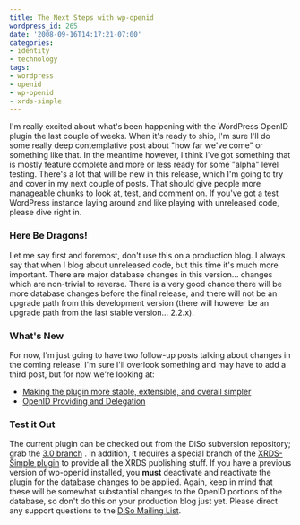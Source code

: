 ```yaml
---
title: The Next Steps with wp-openid
wordpress_id: 265
date: '2008-09-16T14:17:21-07:00'
categories:
- identity
- technology
tags:
- wordpress
- openid
- wp-openid
- xrds-simple
---
```

I'm really excited about what's been happening with the WordPress OpenID plugin the last couple of weeks.  When it's
ready to ship, I'm sure I'll do some really deep contemplative post about "how far we've come" or something like that.
In the meantime however, I think I've got something that is mostly feature complete and more or less ready for some
"alpha" level testing.  There's a lot that will be new in this release, which I'm going to try and cover in my next
couple of posts.  That should give people more manageable chunks to look at, test, and comment on.  If you've got a test
WordPress instance laying around and like playing with unreleased code, please dive right in.

### Here Be Dragons! ###

Let me say first and foremost, don't use this on a production blog.  I always say that when I blog about unreleased
code, but this time it's much more important.  There are major database changes in this version... changes which are
non-trivial to reverse.  There is a very good chance there will be more database changes before the final release, and
there will not be an upgrade path from this development version (there will however be an upgrade path from the last
stable version... 2.2.x).


### What's New ###

For now, I'm just going to have two follow-up posts talking about changes in the coming release.  I'm sure I'll overlook
something and may have to add a third post, but for now we're looking at:

 - [Making the plugin more stable, extensible, and overall simpler][stability]
 - [OpenID Providing and Delegation][provider]

[stability]: /2008/09/wp-openid-faster-stronger-better
[provider]: /2008/09/providing-and-delegating-openids


### Test it Out ###

The current plugin can be checked out from the DiSo subversion repository; grab the [3.0 branch][] .  In addition, it
requires a special branch of the [XRDS-Simple plugin][] to provide all the XRDS publishing stuff.  If you have a
previous version of wp-openid installed, you **must** deactivate and reactivate the plugin for the database changes to
be applied.  Again, keep in mind that these will be somewhat substantial changes to the OpenID portions of the database,
so don't do this on your production blog just yet. Please direct any support questions to the [DiSo Mailing List][].

[3.0 branch]: http://diso.googlecode.com/svn/wordpress/wp-openid/branches/3.0/
[XRDS-Simple plugin]: http://diso.googlecode.com/svn/wordpress/wp-xrds-simple/branches/refactoring/
[DiSo Mailing List]: http://groups.google.com/group/diso-project
